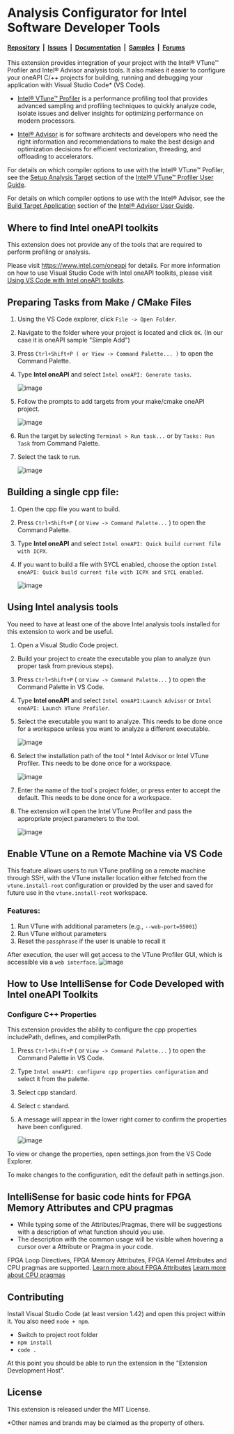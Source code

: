 # Analysis Configurator for Intel Software Developer Tools

#### [Repository](https://github.com/intel/vscode-oneapi-analysis-configurator)&nbsp;&nbsp;|&nbsp;&nbsp;[Issues](https://github.com/intel/vscode-oneapi-analysis-configurator/issues)&nbsp;&nbsp;|&nbsp;&nbsp;[Documentation](https://www.intel.com/content/www/us/en/developer/tools/oneapi/documentation.html)&nbsp;&nbsp;|&nbsp;&nbsp;[Samples](https://github.com/oneapi-src/oneAPI-samples)&nbsp;&nbsp;|&nbsp;&nbsp;[Forums](https://community.intel.com/t5/Intel-oneAPI-Toolkits/ct-p/oneapi)

This extension provides integration of your project with the Intel® VTune™
Profiler and Intel® Advisor analysis tools. It also makes it easier to
configure your oneAPI C/++ projects for building, running and debugging your
application with Visual Studio Code* (VS Code).


- [Intel® VTune™ Profiler](https://www.intel.com/content/www/us/en/developer/tools/oneapi/vtune-profiler.html)
  is a performance profiling tool that provides advanced sampling and profiling
  techniques to quickly analyze code, isolate issues and deliver insights for
  optimizing performance on modern processors.


- [Intel® Advisor](https://www.intel.com/content/www/us/en/develop/documentation/get-started-with-advisor/top.html)
  is for software architects and developers who need the right information and
  recommendations to make the best design and optimization decisions for
  efficient vectorization,   threading, and offloading to accelerators.

For details on which compiler options to use with the Intel® VTune™ Profiler,
see the [Setup Analysis Target](https://www.intel.com/content/www/us/en/develop/documentation/vtune-help/top/set-up-analysis-target.html)
section of the [Intel® VTune™ Profiler User Guide](https://www.intel.com/content/www/us/en/develop/documentation/vtune-help/top.html).

For details on which compiler options to use with the Intel® Advisor, see the
[Build Target Application](https://www.intel.com/content/www/us/en/develop/documentation/advisor-user-guide/top/set-up-project/build-target.html)
section of the [Intel® Advisor User Guide](https://www.intel.com/content/www/us/en/develop/documentation/advisor-user-guide/top.html).

## Where to find Intel oneAPI toolkits

This extension does not provide any of the tools that are required to perform
profiling or analysis.

Please visit https://www.intel.com/oneapi for details. For more
information on how to use Visual Studio Code with Intel oneAPI toolkits,
please visit [Using VS Code with Intel oneAPI toolkits](https://www.intel.com/content/www/us/en/develop/documentation/using-vs-code-with-intel-oneapi/top.html).



## Preparing Tasks from Make / CMake Files
1. Using the VS Code explorer, click `File -> Open Folder`.
2. Navigate to the folder where your project is located and click `OK`.
    (In our case it is oneAPI sample "Simple Add")
3. Press `Ctrl+Shift+P ( or View -> Command Palette... )` to open the
    Command Palette.
4. Type **Intel oneAPI** and select `Intel oneAPI: Generate tasks`.

    ![image](media/PrepareTask/4.gif)

5. Follow the prompts to add targets from your make/cmake oneAPI project.

    ![image](media/PrepareTask/5.gif)

6. Run the target by selecting `Terminal > Run task...` or by
    `Tasks: Run Task` from Command Palette.
7. Select the task to run.

    ![image](media/PrepareTask/7.gif)

## Building a single cpp file:
1. Open the cpp file you want to build.
2. Press `Ctrl+Shift+P` ( or `View -> Command Palette...` ) to open the
   Command Palette.
3. Type **Intel oneAPI** and select
   `Intel oneAPI: Quick build current file with ICPX`.
4. If you want to build a file with SYCL enabled, choose the option
   `Intel oneAPI: Quick build current file with ICPX and SYCL enabled`.

    ![image](media/BuildSingleFile.gif)

## Using Intel analysis tools
You need to have at least one of the above Intel analysis tools installed for
this extension to work and be useful.
1. Open a Visual Studio Code project.
2. Build your project to create the executable you plan to analyze (run proper
   task from previous steps).
3. Press `Ctrl+Shift+P` ( or `View -> Command Palette...` ) to open the
   Command Palette in VS Code.
4. Type **Intel oneAPI** and select `Intel oneAPI:Launch Advisor` or
   `Intel oneAPI: Launch VTune Profiler`.
5. Select the executable you want to analyze. This needs to be done once for a
   workspace unless you want to analyze a different executable.

    ![image](media/Analysis/5.gif)

6. Select the installation path of the tool * Intel Advisor or Intel VTune
   Profiler. This needs to be done once for a workspace.

    ![image](media/Analysis/6.gif)

7. Enter the name of the tool`s project folder, or press enter to accept the
   default. This needs to be done once for a workspace.
8. The extension will open the Intel VTune Profiler and pass the appropriate project
   parameters to the tool.

    ![image](media/Analysis/8.gif)

## Enable VTune on a **Remote Machine** via VS Code
This feature allows users to run VTune profiling on a remote machine through SSH, with the VTune installer location either fetched from the `vtune.install-root` configuration or provided by the user and saved for future use in the `vtune.install-root` workspace.

### Features:
1. Run VTune with additional parameters (e.g., `--web-port=55001`)
2. Run VTune without parameters
3. Reset the `passphrase` if the user is unable to recall it

After execution, the user will get access to the VTune Profiler GUI, which is accessible via a `web interface`.
![image](media/Analysis/VtuneRemote.gif)

## How to Use IntelliSense for Code Developed with Intel oneAPI Toolkits

### Configure C++ Properties

This extension provides the ability to configure the cpp properties
includePath, defines, and compilerPath.
 1. Press `Ctrl+Shift+P` ( or `View -> Command Palette...` ) to open the
    Command Palette in VS Code.
 2. Type `Intel oneAPI: configure cpp properties configuration` and select it
    from the palette.
 3. Select cpp standard.
 4. Select c standard.
 5. A message will appear in the lower right corner to confirm the properties
    have been configured.

    ![image](media/Intelisense.gif)

To view or change the properties, open settings.json from the VS Code Explorer.

To make changes to the configuration, edit the default path in settings.json.

## IntelliSense for basic code hints for FPGA Memory Attributes and CPU pragmas
- While typing some of the Attributes/Pragmas, there will be suggestions with
  a description of what function should you use.
- The description with the common usage will be visible when hovering a cursor
  over a Attribute or Pragma in your code.

FPGA Loop Directives, FPGA Memory Attributes, FPGA Kernel Attributes and CPU
pragmas are supported.
[Learn more about FPGA Attributes](https://www.intel.com/content/www/us/en/develop/documentation/oneapi-fpga-optimization-guide/top/quick-reference.html)
[Learn more about CPU pragmas](https://www.intel.com/content/www/us/en/develop/documentation/oneapi-dpcpp-cpp-compiler-dev-guide-and-reference/top/compiler-reference/pragmas/intel-specific-pragma-reference.html)

## Contributing
Install Visual Studio Code (at least version 1.42) and open this project within
it. You also need `node + npm`.
- Switch to project root folder
- `npm install`
- `code .`

At this point you should be able to run the extension in the
"Extension Development Host".

## License
This extension is released under the MIT License.

*Other names and brands may be claimed as the property of others.

